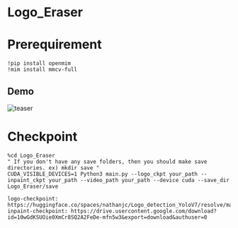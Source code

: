 # Logo_Eraser

# Prerequirement
```
!pip install openmim
!mim install mmcv-full
```
## Demo
![teaser](./figs/teaser.gif)
# Checkpoint
```
%cd Logo_Eraser
" If you don't have any save folders, then you should make save directories. ex) mkdir save "
CUDA_VISIBLE_DEVICES=1 Python3 main.py --logo_ckpt your_path --inpaint_ckpt your_path --video_path your_path --device cuda --save_dir Logo_Eraser/save

logo-checkpoint: https://huggingface.co/spaces/nathanjc/Logo_detection_YoloV7/resolve/main/logo_detection.pt
inpaint-checkpoint: https://drive.usercontent.google.com/download?id=10wGdKSUOie0XmCr8SQ2A2FeDe-mfn5w3&export=download&authuser=0
```

